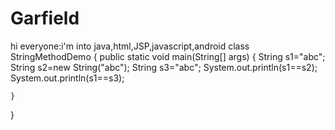 # Garfield
hi everyone:i'm into java,html,JSP,javascript,android
class StringMethodDemo 
{
	public static void main(String[] args) 
	{
		String s1="abc";
		String s2=new String("abc");
		String s3="abc";
		System.out.println(s1==s2);
		System.out.println(s1==s3);
	
	}
}
